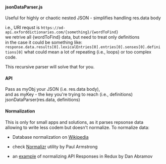 #### jsonDataParser.js

Useful for highly or chaotic nested JSON - simplifies handling res.data body   

i.e., URI requst is `https://od-api.oxforddictionaries.com/{something}/{wordToFind}`  
we retrive all {wordToFind} data, but need to treat only definitions  
in the case it could be something like:  
```response.data.results[0].lexicalEntries[0].entries[0].senses[0].definitions[0]``` 
what could mean a lot of repeating (i.e., loops) or too complex code.    
  
This recursive parser will solve that for you.

#### API
  
Pass as myObj your JSON (i.e. res.data body),  
and as myKey - the key you're trying to reach (i.e., definitions)  
jsonDataParser(res.data, definitions)  
 
#### Normalization

This is only for small apps and solutions, as it parses repsonse data allowing to write less codem but doesn't normalize.
To normalize data:
  
- Database normalization on [Wikipedia]
- check [Normalizr] utility by Paul Armstrong  
- an [example] of normalizing API Responses in Redux by Dan Abramov  

   [Wikipedia]: <https://en.wikipedia.org/wiki/Database_normalization>
   [Normalizr]: <https://github.com/paularmstrong/normalizr>
   [example]: <https://egghead.io/lessons/javascript-redux-normalizing-api-responses-with-normalizr>

